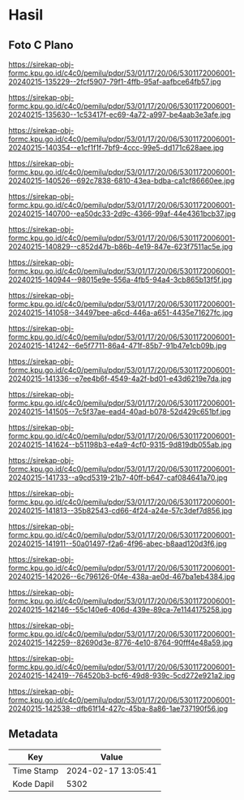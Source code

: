 # Hasil

## Foto C Plano

https://sirekap-obj-formc.kpu.go.id/c4c0/pemilu/pdpr/53/01/17/20/06/5301172006001-20240215-135229--2fcf5907-79f1-4ffb-95af-aafbce64fb57.jpg

https://sirekap-obj-formc.kpu.go.id/c4c0/pemilu/pdpr/53/01/17/20/06/5301172006001-20240215-135630--1c53417f-ec69-4a72-a997-be4aab3e3afe.jpg

https://sirekap-obj-formc.kpu.go.id/c4c0/pemilu/pdpr/53/01/17/20/06/5301172006001-20240215-140354--e1cf1f1f-7bf9-4ccc-99e5-dd171c628aee.jpg

https://sirekap-obj-formc.kpu.go.id/c4c0/pemilu/pdpr/53/01/17/20/06/5301172006001-20240215-140526--692c7838-6810-43ea-bdba-ca1cf86660ee.jpg

https://sirekap-obj-formc.kpu.go.id/c4c0/pemilu/pdpr/53/01/17/20/06/5301172006001-20240215-140700--ea50dc33-2d9c-4366-99af-44e4361bcb37.jpg

https://sirekap-obj-formc.kpu.go.id/c4c0/pemilu/pdpr/53/01/17/20/06/5301172006001-20240215-140829--c852d47b-b86b-4e19-847e-623f7511ac5e.jpg

https://sirekap-obj-formc.kpu.go.id/c4c0/pemilu/pdpr/53/01/17/20/06/5301172006001-20240215-140944--98015e9e-556a-4fb5-94a4-3cb865b13f5f.jpg

https://sirekap-obj-formc.kpu.go.id/c4c0/pemilu/pdpr/53/01/17/20/06/5301172006001-20240215-141058--34497bee-a6cd-446a-a651-4435e71627fc.jpg

https://sirekap-obj-formc.kpu.go.id/c4c0/pemilu/pdpr/53/01/17/20/06/5301172006001-20240215-141242--6e5f7711-86a4-471f-85b7-91b47e1cb09b.jpg

https://sirekap-obj-formc.kpu.go.id/c4c0/pemilu/pdpr/53/01/17/20/06/5301172006001-20240215-141336--e7ee4b6f-4549-4a2f-bd01-e43d6219e7da.jpg

https://sirekap-obj-formc.kpu.go.id/c4c0/pemilu/pdpr/53/01/17/20/06/5301172006001-20240215-141505--7c5f37ae-ead4-40ad-b078-52d429c651bf.jpg

https://sirekap-obj-formc.kpu.go.id/c4c0/pemilu/pdpr/53/01/17/20/06/5301172006001-20240215-141624--b51198b3-e4a9-4cf0-9315-9d819db055ab.jpg

https://sirekap-obj-formc.kpu.go.id/c4c0/pemilu/pdpr/53/01/17/20/06/5301172006001-20240215-141733--a9cd5319-21b7-40ff-b647-caf084641a70.jpg

https://sirekap-obj-formc.kpu.go.id/c4c0/pemilu/pdpr/53/01/17/20/06/5301172006001-20240215-141813--35b82543-cd66-4f24-a24e-57c3def7d856.jpg

https://sirekap-obj-formc.kpu.go.id/c4c0/pemilu/pdpr/53/01/17/20/06/5301172006001-20240215-141911--50a01497-f2a6-4f96-abec-b8aad120d3f6.jpg

https://sirekap-obj-formc.kpu.go.id/c4c0/pemilu/pdpr/53/01/17/20/06/5301172006001-20240215-142026--6c796126-0f4e-438a-ae0d-467ba1eb4384.jpg

https://sirekap-obj-formc.kpu.go.id/c4c0/pemilu/pdpr/53/01/17/20/06/5301172006001-20240215-142146--55c140e6-406d-439e-89ca-7e1144175258.jpg

https://sirekap-obj-formc.kpu.go.id/c4c0/pemilu/pdpr/53/01/17/20/06/5301172006001-20240215-142259--82690d3e-8776-4e10-8764-90fff4e48a59.jpg

https://sirekap-obj-formc.kpu.go.id/c4c0/pemilu/pdpr/53/01/17/20/06/5301172006001-20240215-142419--764520b3-bcf6-49d8-939c-5cd272e921a2.jpg

https://sirekap-obj-formc.kpu.go.id/c4c0/pemilu/pdpr/53/01/17/20/06/5301172006001-20240215-142538--dfb61f14-427c-45ba-8a86-1ae737190f56.jpg


## Metadata

| Key        | Value               |
| ---------- | ------------------- |
| Time Stamp | 2024-02-17 13:05:41 |
| Kode Dapil | 5302                |




